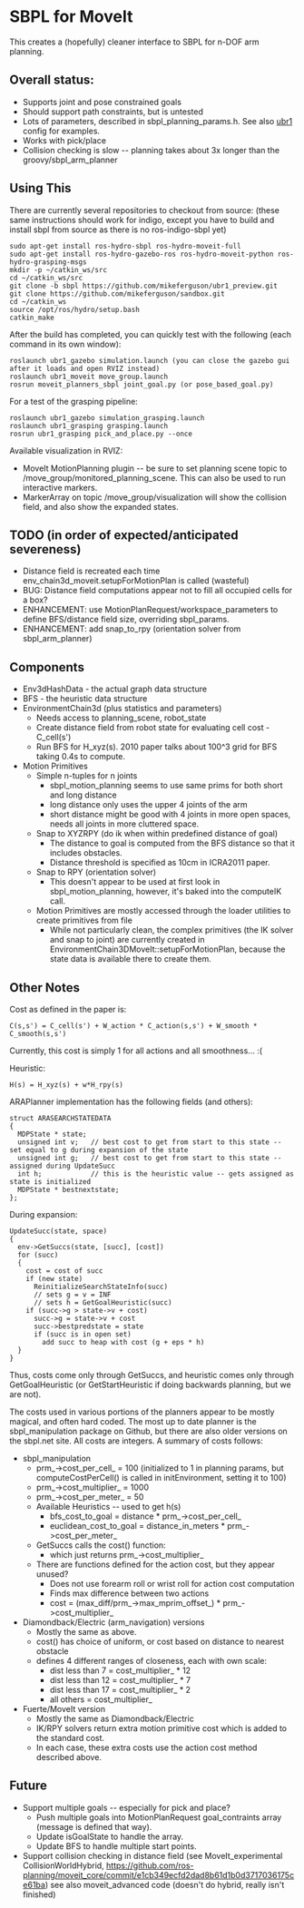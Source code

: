 # SBPL for MoveIt

This creates a (hopefully) cleaner interface to SBPL for n-DOF arm planning.

## Overall status:
 * Supports joint and pose constrained goals
 * Should support path constraints, but is untested
 * Lots of parameters, described in sbpl_planning_params.h. See also
   [ubr1](https://github.com/mikeferguson/ubr1_preview/blob/sbpl/ubr1_moveit/config/sbpl_planning.yaml)
   config for examples.
 * Works with pick/place
 * Collision checking is slow -- planning takes about 3x longer than the groovy/sbpl_arm_planner

## Using This

There are currently several repositories to checkout from source: (these same instructions should work for indigo, except you have to build and install sbpl from source as there is no ros-indigo-sbpl yet)

    sudo apt-get install ros-hydro-sbpl ros-hydro-moveit-full
    sudo apt-get install ros-hydro-gazebo-ros ros-hydro-moveit-python ros-hydro-grasping-msgs
    mkdir -p ~/catkin_ws/src
    cd ~/catkin_ws/src
    git clone -b sbpl https://github.com/mikeferguson/ubr1_preview.git
    git clone https://github.com/mikeferguson/sandbox.git
    cd ~/catkin_ws
    source /opt/ros/hydro/setup.bash
    catkin_make

After the build has completed, you can quickly test with the following (each command in its own window):

    roslaunch ubr1_gazebo simulation.launch (you can close the gazebo gui after it loads and open RVIZ instead)
    roslaunch ubr1_moveit move_group.launch
    rosrun moveit_planners_sbpl joint_goal.py (or pose_based_goal.py)

For a test of the grasping pipeline:

    roslaunch ubr1_gazebo simulation_grasping.launch
    roslaunch ubr1_grasping grasping.launch
    rosrun ubr1_grasping pick_and_place.py --once

Available visualization in RVIZ:

 * MoveIt MotionPlanning plugin -- be sure to set planning scene topic to /move_group/monitored_planning_scene. This can also be used to run interactive markers.
 * MarkerArray on topic /move_group/visualization will show the collision field, and also show the expanded states.

## TODO (in order of expected/anticipated severeness)
 * Distance field is recreated each time env_chain3d_moveit.setupForMotionPlan is called (wasteful)
 * BUG: Distance field computations appear not to fill all occupied cells for a box?
 * ENHANCEMENT: use MotionPlanRequest/workspace_parameters to define BFS/distance field size, overriding sbpl_params.
 * ENHANCEMENT: add snap_to_rpy (orientation solver from sbpl_arm_planner)

## Components
 * Env3dHashData - the actual graph data structure
 * BFS - the heuristic data structure
 * EnvironmentChain3d (plus statistics and parameters)
   * Needs access to planning_scene, robot_state
   * Create distance field from robot state for evaluating cell cost - C_cell(s')
   * Run BFS for H_xyz(s). 2010 paper talks about 100^3 grid for BFS taking 0.4s to compute.
 * Motion Primitives
   * Simple n-tuples for n joints
     * sbpl_motion_planning seems to use same prims for both short and long distance
     * long distance only uses the upper 4 joints of the arm
     * short distance might be good with 4 joints in more open spaces, needs all joints in more cluttered space.
   * Snap to XYZRPY (do ik when within predefined distance of goal)
     * The distance to goal is computed from the BFS distance so that it includes obstacles.
     * Distance threshold is specified as 10cm in ICRA2011 paper.
   * Snap to RPY (orientation solver)
     * This doesn't appear to be used at first look in sbpl_motion_planning, however,
       it's baked into the computeIK call.
   * Motion Primitives are mostly accessed through the loader utilities to create
     primitives from file
     * While not particularly clean, the complex primitives (the IK solver and snap
       to joint) are currently created in EnvironmentChain3DMoveIt::setupForMotionPlan,
       because the state data is available there to create them.

## Other Notes

Cost as defined in the paper is:

    C(s,s') = C_cell(s') + W_action * C_action(s,s') + W_smooth * C_smooth(s,s')

Currently, this cost is simply 1 for all actions and all smoothness... :(

Heuristic:

    H(s) = H_xyz(s) + w*H_rpy(s)

ARAPlanner implementation has the following fields (and others):

    struct ARASEARCHSTATEDATA
    {
      MDPState * state;
      unsigned int v;   // best cost to get from start to this state -- set equal to g during expansion of the state
      unsigned int g;   // best cost to get from start to this state -- assigned during UpdateSucc
      int h;            // this is the heuristic value -- gets assigned as state is initialized
      MDPState * bestnextstate;
    };

During expansion:

    UpdateSucc(state, space)
    {
      env->GetSuccs(state, [succ], [cost])
      for (succ)
      {
        cost = cost of succ
        if (new state)
          ReinitializeSearchStateInfo(succ)
          // sets g = v = INF
          // sets h = GetGoalHeuristic(succ)
        if (succ->g > state->v + cost)
          succ->g = state->v + cost
          succ->bestpredstate = state
          if (succ is in open set)
            add succ to heap with cost (g + eps * h)
      }
    }

Thus, costs come only through GetSuccs, and heuristic comes only through GetGoalHeuristic
(or GetStartHeuristic if doing backwards planning, but we are not).

The costs used in various portions of the planners appear to be mostly magical,
and often hard coded. The most up to date planner is the sbpl_manipulation package
on Github, but there are also older versions on the sbpl.net site. All costs are
integers. A summary of costs follows:

 * sbpl_manipulation
    * prm_->cost_per_cell_ = 100 (initialized to 1 in planning params,
      but computeCostPerCell() is called in initEnvironment, setting it to 100)
    * prm_->cost_multiplier_ = 1000
    * prm_->cost_per_meter_ = 50
    * Available Heuristics -- used to get h(s)
      * bfs_cost_to_goal = distance * prm_->cost_per_cell_
      * euclidean_cost_to_goal = distance_in_meters * prm_->cost_per_meter_
    * GetSuccs calls the cost() function:
      * which just returns prm_->cost_multiplier_
    * There are functions defined for the action cost, but they appear unused?
      * Does not use forearm roll or wrist roll for action cost computation
      * Finds max difference between two actions
      * cost = (max_diff/prm_->max_mprim_offset_) * prm_->cost_multiplier_
 * Diamondback/Electric (arm_navigation) versions
   * Mostly the same as above.
   * cost() has choice of uniform, or cost based on distance to nearest obstacle
   * defines 4 different ranges of closeness, each with own scale:
     * dist less than 7 = cost_multiplier_ * 12
     * dist less than 12 = cost_multiplier_ * 7
     * dist less than 17 = cost_multiplier_ * 2
     * all others = cost_multiplier_
 * Fuerte/MoveIt version
   * Mostly the same as Diamondback/Electric
   * IK/RPY solvers return extra motion primitive cost which is added to the standard cost.
   * In each case, these extra costs use the action cost method described above.

## Future

 * Support multiple goals -- especially for pick and place?
   * Push multiple goals into MotionPlanRequest goal_contraints array (message is defined that way).
   * Update isGoalState to handle the array.
   * Update BFS to handle multiple start points.
 * Support collision checking in distance field (see MoveIt_experimental CollisionWorldHybrid,
   https://github.com/ros-planning/moveit_core/commit/e1cb349ecfd2dad8b61d1b0d3717036175ce61ba)
   see also moveit_advanced code (doesn't do hybrid, really isn't finished)